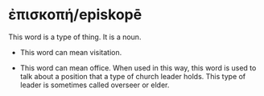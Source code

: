 # ἐπισκοπή/episkopē 
This word is a type of thing. It is a noun. 

* This word can mean visitation.

* This word can mean office. When used in this way, this word is used to talk about a position that a type of church leader holds. This type of leader is sometimes called overseer or elder.
